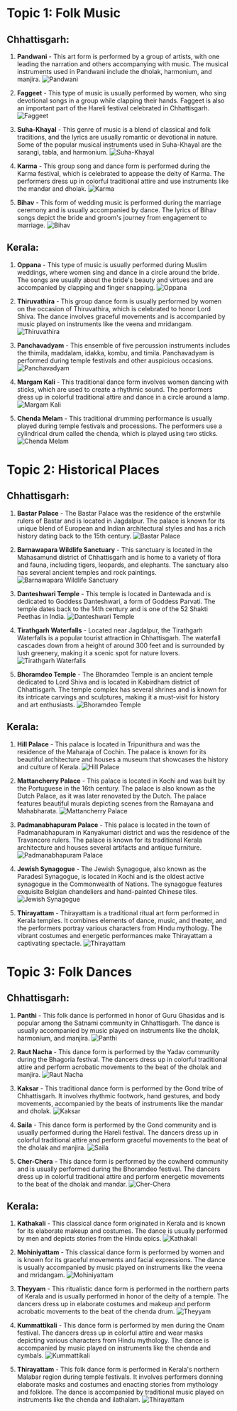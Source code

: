 # Topic 1: Folk Music

## Chhattisgarh:

1. **Pandwani** - This art form is performed by a group of artists, with one leading the narration and others accompanying with music. The musical instruments used in Pandwani include the dholak, harmonium, and manjira.
![Pandwani](../images/pandwani.png)

2. **Faggeet** - This type of music is usually performed by women, who sing devotional songs in a group while clapping their hands. Faggeet is also an important part of the Hareli festival celebrated in Chhattisgarh.
![Faggeet](../images/faggeet.png)

3. **Suha-Khayal** - This genre of music is a blend of classical and folk traditions, and the lyrics are usually romantic or devotional in nature. Some of the popular musical instruments used in Suha-Khayal are the sarangi, tabla, and harmonium.
![Suha-Khayal](../images/suha-khayal.png)

4. **Karma** - This group song and dance form is performed during the Karma festival, which is celebrated to appease the deity of Karma. The performers dress up in colorful traditional attire and use instruments like the mandar and dholak.
![Karma](../images/karma.png)

5. **Bihav** - This form of wedding music is performed during the marriage ceremony and is usually accompanied by dance. The lyrics of Bihav songs depict the bride and groom's journey from engagement to marriage.
![Bihav](../images/bihav.png)

## Kerala:

1. **Oppana** - This type of music is usually performed during Muslim weddings, where women sing and dance in a circle around the bride. The songs are usually about the bride's beauty and virtues and are accompanied by clapping and finger snapping.
![Oppana](../images/oppana.jpg)

2. **Thiruvathira** - This group dance form is usually performed by women on the occasion of Thiruvathira, which is celebrated to honor Lord Shiva. The dance involves graceful movements and is accompanied by music played on instruments like the veena and mridangam.
![Thiruvathira](../images/thiruvathirakali.jpg)

3. **Panchavadyam** - This ensemble of five percussion instruments includes the thimila, maddalam, idakka, kombu, and timila. Panchavadyam is performed during temple festivals and other auspicious occasions.
![Panchavadyam](../images/panchvadayam.jpg)

4. **Margam Kali** - This traditional dance form involves women dancing with sticks, which are used to create a rhythmic sound. The performers dress up in colorful traditional attire and dance in a circle around a lamp.
![Margam Kali](../images/margam-kali.jpg)

5. **Chenda Melam** - This traditional drumming performance is usually played during temple festivals and processions. The performers use a cylindrical drum called the chenda, which is played using two sticks.
![Chenda Melam](../images/chenda-melam.jpg)


# Topic 2: Historical Places

## Chhattisgarh:

1. **Bastar Palace** - The Bastar Palace was the residence of the erstwhile rulers of Bastar and is located in Jagdalpur. The palace is known for its unique blend of European and Indian architectural styles and has a rich history dating back to the 15th century.
![Bastar Palace](../images/bastar-palace.png)

2. **Barnawapara Wildlife Sanctuary** - This sanctuary is located in the Mahasamund district of Chhattisgarh and is home to a variety of flora and fauna, including tigers, leopards, and elephants. The sanctuary also has several ancient temples and rock paintings.
![Barnawapara Wildlife Sanctuary](../images/barnawapara-wildlife-sanctuary.jpg)

3. **Danteshwari Temple** - This temple is located in Dantewada and is dedicated to Goddess Danteshwari, a form of Goddess Parvati. The temple dates back to the 14th century and is one of the 52 Shakti Peethas in India.
![Danteshwari Temple](../images/danteshwari-temple.jpg)

4. **Tirathgarh Waterfalls** - Located near Jagdalpur, the Tirathgarh Waterfalls is a popular tourist attraction in Chhattisgarh. The waterfall cascades down from a height of around 300 feet and is surrounded by lush greenery, making it a scenic spot for nature lovers.
![Tirathgarh Waterfalls](../images/tirathgarh-waterfalls.jpg)

5. **Bhoramdeo Temple** - The Bhoramdeo Temple is an ancient temple dedicated to Lord Shiva and is located in Kabirdham district of Chhattisgarh. The temple complex has several shrines and is known for its intricate carvings and sculptures, making it a must-visit for history and art enthusiasts.
![Bhoramdeo Temple](../images/bhoramdeo-temple.jpg)


## Kerala:

1. **Hill Palace** - This palace is located in Tripunithura and was the residence of the Maharaja of Cochin. The palace is known for its beautiful architecture and houses a museum that showcases the history and culture of Kerala.
![Hill Palace](../images/hill-palace.jpg)

2. **Mattancherry Palace** - This palace is located in Kochi and was built by the Portuguese in the 16th century. The palace is also known as the Dutch Palace, as it was later renovated by the Dutch. The palace features beautiful murals depicting scenes from the Ramayana and Mahabharata.
![Mattancherry Palace](../images/mattancherry-palace.jpg)

3. **Padmanabhapuram Palace** - This palace is located in the town of Padmanabhapuram in Kanyakumari district and was the residence of the Travancore rulers. The palace is known for its traditional Kerala architecture and houses several artifacts and antique furniture.
![Padmanabhapuram Palace](../images/padmanabhapuram-palace.jpg)

4. **Jewish Synagogue** - The Jewish Synagogue, also known as the Paradesi Synagogue, is located in Kochi and is the oldest active synagogue in the Commonwealth of Nations. The synagogue features exquisite Belgian chandeliers and hand-painted Chinese tiles.
![Jewish Synagogue](../images/jewish-synagouge.jpg)

5. **Thirayattam** - Thirayattam is a traditional ritual art form performed in Kerala temples. It combines elements of dance, music, and theater, and the performers portray various characters from Hindu mythology. The vibrant costumes and energetic performances make Thirayattam a captivating spectacle.
![Thirayattam](../images/thirayattam.jpg)


# Topic 3: Folk Dances

## Chhattisgarh:

1. **Panthi** - This folk dance is performed in honor of Guru Ghasidas and is popular among the Satnami community in Chhattisgarh. The dance is usually accompanied by music played on instruments like the dholak, harmonium, and manjira.
![Panthi](../images/panthi.jpg)

2. **Raut Nacha** - This dance form is performed by the Yadav community during the Bhagoria festival. The dancers dress up in colorful traditional attire and perform acrobatic movements to the beat of the dholak and manjira.
![Raut Nacha](../images/raut-nacha.jpg)

3. **Kaksar** - This traditional dance form is performed by the Gond tribe of Chhattisgarh. It involves rhythmic footwork, hand gestures, and body movements, accompanied by the beats of instruments like the mandar and dholak.
![Kaksar](../images/kaksar.jpg)

4. **Saila** - This dance form is performed by the Gond community and is usually performed during the Hareli festival. The dancers dress up in colorful traditional attire and perform graceful movements to the beat of the dholak and manjira.
![Saila](../images/saila.png)

5. **Cher-Chera** - This dance form is performed by the cowherd community and is usually performed during the Bhoramdeo festival. The dancers dress up in colorful traditional attire and perform energetic movements to the beat of the dholak and mandar.
![Cher-Chera](../images/cher-chera.jpg)

## Kerala:

1. **Kathakali** - This classical dance form originated in Kerala and is known for its elaborate makeup and costumes. The dance is usually performed by men and depicts stories from the Hindu epics.
![Kathakali](../images/kathakali.jpg)

2. **Mohiniyattam** - This classical dance form is performed by women and is known for its graceful movements and facial expressions. The dance is usually accompanied by music played on instruments like the veena and mridangam.
![Mohiniyattam](../images/mohiniyattam.jpg)

3. **Theyyam** - This ritualistic dance form is performed in the northern parts of Kerala and is usually performed in honor of the deity of a temple. The dancers dress up in elaborate costumes and makeup and perform acrobatic movements to the beat of the chenda drum.
![Theyyam](../images/theyyam.jpg)

4. **Kummattikali** - This dance form is performed by men during the Onam festival. The dancers dress up in colorful attire and wear masks depicting various characters from Hindu mythology. The dance is accompanied by music played on instruments like the chenda and cymbals.
![Kummattikali](../images/kummattikali.jpg)

5. **Thirayattam** - This folk dance form is performed in Kerala's northern Malabar region during temple festivals. It involves performers donning elaborate masks and costumes and enacting stories from mythology and folklore. The dance is accompanied by traditional music played on instruments like the chenda and ilathalam.
![Thirayattam](../images/thirayattam.jpg)

